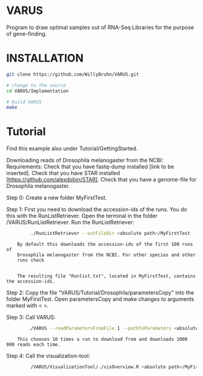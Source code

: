 # VARUS
Program to draw optimal samples out of RNA-Seq Libraries for the purpose of gene-finding.

# INSTALLATION
```sh
git clone https://github.com/WillyBruhn/VARUS.git

# change to the source
cd VARUS/Implementation

# build VARUS
make
``` 

# Tutorial
Find this example also under Tutorial/GettingStarted.

Downloading reads of Drosophila melanogaster from the NCBI:
Requirements:
        Check that you have fastq-dump installed [link to be inserted].
        Check that you have STAR installed [https://github.com/alexdobin/STAR].
        Check that you have a genome-file for Drosophila melanogaster.

Step 0:
        Create a new folder MyFirstTest.

Step 1: First you need to download the accession-ids of the runs.
        You do this with the RunListRetriever. Open the terminal in the folder 
        /VARUS/RunListRetriever. Run the RunListRetriever:
```sh
         ./RunListRetriever --outFileDir <absolute path>/MyFirstTest
``` 
        By default this downloads the accession-ids of the first 100 runs of 
        Drosophila melanogaster from the NCBI. For other species and other 
        runs check
```sh ./RunListRetriever -h. 
```
        The resulting file "Runlist.txt", located in MyFirstTest, contains the accession-ids.

Step 2: Copy the file "VARUS/Tutorial/Drosophila/parametersCopy" into the folder MyFirstTest.
        Open parametersCopy and make changes to arguments marked with < >.

Step 3: Call VARUS:
```sh        
        ./VARUS --readParametersFromFile 1 --pathToParameters <absolute path>/MyFirstTest
``` 
        This chooses 10 times a run to download from and downloads 1000 000 reads each time.

Step 4: Call the visualization-tool:
```sh
         /VARUS/VisualizationTool/./visOverview.R <absolute path>/MyFirstTest/ AdvancedEstimator
```        
